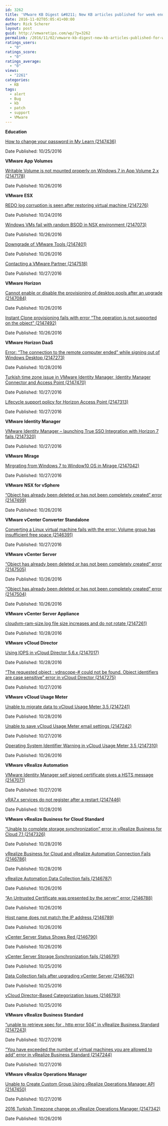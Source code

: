 ```yaml
---
id: 3262
title: 'VMware KB Digest &#8211; New KB articles published for week ending 10/29/16'
date: 2016-11-02T05:05:41+00:00
author: Rick Scherer
layout: post
guid: http://vmwaretips.com/wp/?p=3262
permalink: /2016/11/02/vmware-kb-digest-new-kb-articles-published-for-week-ending-102916/
ratings_users:
  - "0"
ratings_score:
  - "0"
ratings_average:
  - "0"
views:
  - "2261"
categories:
  - KB
tags:
  - alert
  - Bug
  - kb
  - patch
  - support
  - VMware
---
```

**Education**
  
[How to change your password in My Learn (2147436)](http://bit.ly/2edhbsW)
  
Date Published: 10/25/2016

**VMware App Volumes** 
  
[Writable Volume is not mounted properly on Windows 7 in App Volume 2.x (2147178)](http://bit.ly/2fDYO5T)
  
Date Published: 10/26/2016

**VMware ESX** 
  
[REDO log corruption is seen after restoring virtual machine (2147276)](http://bit.ly/2edjTyV)
  
Date Published: 10/24/2016
  
[Windows VMs fail with random BSOD in NSX environment (2147073)](http://bit.ly/2fE0kEU)
  
Date Published: 10/26/2016
  
[Downgrade of VMware Tools (2147401)](http://bit.ly/2edhzIc)
  
Date Published: 10/26/2016
  
[Contacting a VMware Partner (2147518)](http://bit.ly/2fDYrZ0)
  
Date Published: 10/27/2016

<!--more-->

**VMware Horizon** 
  
[Cannot enable or disable the provisioning of desktop pools after an upgrade (2147084)](http://bit.ly/2edmRmE)
  
Date Published: 10/26/2016
  
[Instant Clone provisioning fails with error “The operation is not supported on the object” (2147492)](http://bit.ly/2fE1oIY)
  
Date Published: 10/26/2016

**VMware Horizon DaaS**
  
[Error: “The connection to the remote computer ended” while signing out of Windows Desktop (2147273)](http://bit.ly/2edk3Gb)
  
Date Published: 10/28/2016
  
[Turkish time zone issue in VMware Identity Manager, Identity Manager Connector and Access Point (2147470)](http://bit.ly/2fDYlAx)
  
Date Published: 10/27/2016
  
[Lifecycle support policy for Horizon Access Point (2147313)](http://bit.ly/2edk790)
  
Date Published: 10/27/2016

**VMware Identity Manager** 
  
[VMware Identity Manager – launching True SSO Integration with Horizon 7 fails (2147320)](http://bit.ly/2fE1YXk)
  
Date Published: 10/27/2016

**VMware Mirage**
  
[Mirgrating from Windows 7 to Window10 OS in Mirage (2147042)](http://bit.ly/2edo25M)
  
Date Published: 10/27/2016

**VMware NSX for vSphere** 
  
[“Object has already been deleted or has not been completely created” error (2147499)](http://bit.ly/2fDUzHl)
  
Date Published: 10/26/2016

**VMware vCenter Converter Standalone**
  
[Converting a Linux virtual machine fails with the error: Volume group has insufficient free space (2146391)](http://bit.ly/2edk4Km)
  
Date Published: 10/27/2016

**VMware vCenter Server**
  
[“Object has already been deleted or has not been completely created” error (2147505)](http://bit.ly/2fDVrM6)
  
Date Published: 10/26/2016
  
[“Object has already been deleted or has not been completely created” error (2147504)](http://bit.ly/2ednEEo)
  
Date Published: 10/26/2016

**VMware vCenter Server Appliance** 
  
[cloudvm-ram-size.log file size increases and do not rotate (2147261)](http://bit.ly/2fDWsng)
  
Date Published: 10/28/2016

**VMware vCloud Director**
  
[Using IOPS in vCloud Director 5.6.x (2147017)](http://bit.ly/2edh68Q)
  
Date Published: 10/28/2016
  
[“The requested object : vdnscope-# could not be found. Object identifiers are case sensitive” error in vCloud Director (2147275)](http://bit.ly/2fE2sMM)
  
Date Published: 10/27/2016

**VMware vCloud Usage Meter**
  
[Unable to migrate data to vCloud Usage Meter 3.5 (2147241)](http://bit.ly/2edeKXv)
  
Date Published: 10/28/2016
  
[Unable to save vCloud Usage Meter email settings (2147242)](http://bit.ly/2fE0FY9)
  
Date Published: 10/27/2016
  
[Operating System Identifier Warning in vCloud Usage Meter 3.5 (2147310)](http://bit.ly/2edlncj)
  
Date Published: 10/26/2016

**VMware vRealize Automation** 
  
[VMware Identity Manager self signed certificate gives a HSTS message (2147071)](http://bit.ly/2fE0dsO)
  
Date Published: 10/27/2016
  
[vRA7.x services do not register after a restart (2147446)](http://bit.ly/2edh8xu)
  
Date Published: 10/28/2016

**VMware vRealize Business for Cloud Standard**
  
[“Unable to complete storage synchronization” error in vRealize Business for Cloud 7.1 (2147326)](http://bit.ly/2fDZ6d1)
  
Date Published: 10/28/2016
  
[vRealize Business for Cloud and vRealize Automation Connection Fails (2146786)](http://bit.ly/2edncWz)
  
Date Published: 10/28/2016
  
[vRealize Automation Data Collection fails (2146787)](http://bit.ly/2fDXBLF)
  
Date Published: 10/26/2016
  
[“An Untrusted Certificate was presented by the server” error (2146788)](http://bit.ly/2edh9kO)
  
Date Published: 10/26/2016
  
[Host name does not match the IP address (2146789)](http://bit.ly/2fE5mRW)
  
Date Published: 10/26/2016
  
[vCenter Server Status Shows Red (2146790)](http://bit.ly/2ednXih)
  
Date Published: 10/26/2016
  
[vCenter Server Storage Synchronization fails (2146791)](http://bit.ly/2fDYdBa)
  
Date Published: 10/25/2016
  
[Data Collection fails after upgrading vCenter Server (2146792)](http://bit.ly/2edkiBe)
  
Date Published: 10/25/2016
  
[vCloud Director-Based Categorization Issues (2146793)](http://bit.ly/2fE0bkG)
  
Date Published: 10/25/2016

**VMware vRealize Business Standard**
  
[“unable to retrieve spec for <URL>. http error 504” in vRealize Business Standard (2147243)](http://bit.ly/2edhST0)
  
Date Published: 10/27/2016
  
[“You have exceeded the number of virtual machines you are allowed to add” error in vRealize Business Standard (2147244)](http://bit.ly/2fDXdN9)
  
Date Published: 10/27/2016

**VMware vRealize Operations Manager**
  
[Unable to Create Custom Group Using vRealize Operations Manager API (2147450)](http://bit.ly/2edeIPn)
  
Date Published: 10/27/2016
  
[2016 Turkish Timezone change on vRealize Operations Manager (2147342)](http://bit.ly/2fDZ44T)
  
Date Published: 10/26/2016